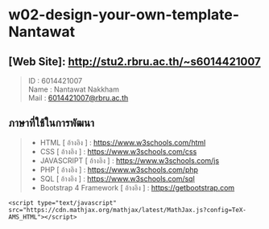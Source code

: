 # w02-design-your-own-template-Nantawat
## [Web Site]: http://stu2.rbru.ac.th/~s6014421007
> ID : 6014421007 <br>
> Name : Nantawat Nakkham <br>
> Mail : 6014421007@rbru.ac.th <br>

## ภาษาที่ใช้ในการพัฒนา
> - HTML [ อ้างอิง ] : https://www.w3schools.com/html 
> - CSS [ อ้างอิง ] : https://www.w3schools.com/css 
> - JAVASCRIPT [ อ้างอิง ] : https://www.w3schools.com/js 
> - PHP [ อ้างอิง ] : https://www.w3schools.com/php 
> - SQL [ อ้างอิง ] : https://www.w3schools.com/sql 
> - Bootstrap 4 Framework [ อ้างอิง ] : https://getbootstrap.com 
 
```
<script type="text/javascript" src="https://cdn.mathjax.org/mathjax/latest/MathJax.js?config=TeX-AMS_HTML"></script>
```

